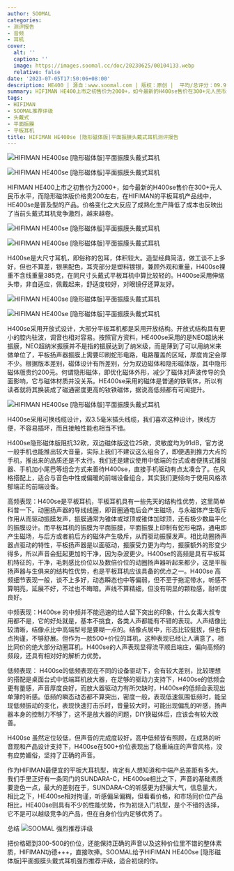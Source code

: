 ```yaml
---
author: SOOMAL
categories:
- 测评报告
- 音频
- 耳机
cover:
  alt: ''
  caption: ''
  image: https://images.soomal.cc/doc/20230625/00104133.webp
  relative: false
date: '2023-07-05T17:50:06+08:00'
description: HE400 | 源自：www.soomal.com | 版权：原创 |  平均/总评分：09.91/109
summary: HIFIMAN HE400上市之初售价为2000+，如今最新的H400se售价在300+元人民币水平，而隐形磁体版价格贵200左右，在HIFIMAN的平板耳机产品线中，HE400se是普及型的产品。价格变化之大反应了成熟化生产降低了成本也反映出了当前头戴式耳机竞争激烈，越来越卷
tags:
- HIFIMAN
- SOOMAL推荐评级
- 头戴式
- 平面振膜
- 平板耳机
title: HIFIMAN HE400se [隐形磁体版]平面振膜头戴式耳机测评报告
---
```


![HIFIMAN HE400se [隐形磁体版]平面振膜头戴式耳机](https://images.soomal.cc/doc/20230625/00104133_01.webp)



![HIFIMAN HE400se [隐形磁体版]平面振膜头戴式耳机](https://images.soomal.cc/doc/20230625/00104134_01.webp)



HIFIMAN HE400上市之初售价为2000+，如今最新的H400se售价在300+元人民币水平，而隐形磁体版价格贵200左右，在HIFIMAN的平板耳机产品线中，HE400se是普及型的产品。价格变化之大反应了成熟化生产降低了成本也反映出了当前头戴式耳机竞争激烈，越来越卷。



![HIFIMAN HE400se [隐形磁体版]平面振膜头戴式耳机](https://images.soomal.cc/doc/20230625/00104136_01.webp)



![HIFIMAN HE400se [隐形磁体版]平面振膜头戴式耳机](https://images.soomal.cc/doc/20230625/00104138_01.webp)



H400se是大尺寸耳机，即俗称的包耳，体积较大。造型经典简洁，做工谈不上多好，但也不算差，银黑配色，耳壳部分是塑料镀银，兼顾外观和重量，H400se裸重不含线重量385克，在同尺寸头戴式平板耳机中算比较轻的。H400se采用伸缩头带，非自适应，佩戴起来，舒适度较好，对眼镜仔还算友好。



![HIFIMAN HE400se [隐形磁体版]平面振膜头戴式耳机](https://images.soomal.cc/doc/20230625/00104140_01.webp)



![HIFIMAN HE400se [隐形磁体版]平面振膜头戴式耳机](https://images.soomal.cc/doc/20230625/00104145_01.webp)



H400se采用开放式设计，大部分平板耳机都是采用开放结构。开放式结构具有更小的腔内驻波，调音也相对容易。按照官方资料，HE400se采用的是NEO超纳米振膜，NEO超纳米振膜并不是指的振膜达到了纳米级，而是薄到了可以用纳米来做单位了，平板扬声器振膜上需要印刷蛇形电路，电路覆盖的区域，厚度肯定会厚不少。根据版本差别，磁体设计有所差别，分为双边磁体和隐形磁体版，其中隐形磁体版贵约200元。何谓隐形磁体，即优化磁体外形，减少了磁体对声波传导的负面影响，它与磁体材质并没关系。HE400se采用的磁体是普通的铁氧体，所以有读者就将其换装成了磁通密度更高的钕铁磁体，据说高低频都有可闻提升。



![HIFIMAN HE400se [隐形磁体版]平面振膜头戴式耳机](https://images.soomal.cc/doc/20230625/00104147_01.webp)



H400se采用可换线缆设计，双3.5毫米插头线缆，我们喜欢这种设计，换线方便，不容易插坏，而且接触性能也相当不错。

H400se隐形磁体版阻抗32欧，双边磁体版这位25欧，灵敏度均为91dB，官方说一般手机也能推出较大音量，实际上我们不建议这么组合了，即便遇到推力大点的手机，推出来的品质还是不太行。我们还是建议使用中低端的台式或者便携式播放器、手机加小尾巴等组合方式来善待H400se，直接手机驱动有点太凑合了。在风格搭配上，适合与音色中性或偏暖的前端设备组合，其实我们更倾向于使用风格浓郁端正的前端设备。

高频表现：H400se是平板耳机，平板耳机具有一些先天的结构性优势，这里简单科普一下。动圈扬声器的导线线圈，即音圈通电后会产生磁场，与永磁体产生吸斥作用从而驱动振膜发声，振膜通常为锥体或球顶或锥体加球顶，还有极少数扁平化的振膜设计。而平板耳机的振膜为平面振膜，平面振膜上印制有蛇形电路，通电即产生磁场，与后方或者前后方的磁体产生吸斥，从而驱动振膜发声。相比动圈扬声器点驱动的特性，平板扬声器是以面驱动，振膜受力更为均匀，振膜额外的形变少得多，所以声音会挺起更加的干净，因为杂波更少。H400se的高频是具有平板耳机特征的，干净，毛刺感比价位以及数倍价位的动圈扬声器听起来都少，这是平板扬声器与生俱来的结构性优势，也是平板耳机应该具备的优点之一。H400se 高频细节表现一般，谈不上多好，动态瞬态也中等偏弱，但不至于拖泥带水，听感不算明亮，延展不好，不过也不晦暗。声线不算精细，但没有明显的颗粒感，耐听度良好。

中频表现：H400se 的中频并不能迅速的给人留下突出的印象，什么女毒大叔专用都不是，它的好处就是，基本不挑食，各类人声都能有不错的表现。人声结像比较清晰，结像点比中高端型号是要糊一点的。结像点居中，形态比较挺拔，但也有点拘谨，不够舒展。但作为一款500+价位的耳机，这种表现已经让人满意了。相比同价的绝大部分动圈耳机，H400se的人声表现显得流平顺且端庄，偏向高频的频段，还具有相对好的解析力优势。

低频表现： H400se的低频表现在不同的设备驱动下，会有较大差别，比较理想的搭配是桌面台式中低端耳机放大器，在足够的驱动力支持下，H400se的低频会更有量感，声音厚度良好，而放大器驱动力有所欠缺时，H400se的低频会表现出单薄的听感。低频的瞬态动态都不算突出，密度一般，表现低速氛围低频时，能呈现低频振动的变化，表现快速打击乐时，音量较大时，可能出现偏乱的听感，扬声器本身的控制力不够了，这不是放大器的问题，DIY换磁体后，应该会有较大改善。

H400se 虽然定位较低，但声音的完成度较好，高中低频皆有照顾，在成熟的听音观和产品设计支持下，H400se在500+价位表现出了稳重端庄的声音风格，没有应势媚俗，坚持了正确的声音。

作为HIFIMAN最便宜的平板大耳机型，肯定有人想知道和中端产品差距有多大。我们手里正好有一条同门的SUNDARA-C，HE400se相比之下，声音的基础素质要逊色一点，最大的差别在于，SUNDARA-C的听感更为舒展大气，信息量大，相比之下，HE400se相对拘谨，听感偏呆偏糊，但看看价格，和市场同价位产品相比，HE400se则具有不少的性能优势，作为初烧入门机型，是个不错的选择，它不是可以越级竞争的产品，但在自身价位内足够优秀了。

总结
![SOOMAL 强烈推荐评级](https://images.soomal.cc/doc/20210514/00094239.webp)




把价格砸到300-500的价位，还能保持正确的声音以及这种价位里不错的整体素质，HIFIMAN功德+++，直接吹捧。SOOMAL给予HIFIMAN HE400se  [隐形磁体版]平面振膜头戴式耳机强烈推荐评级，适合初烧的你。